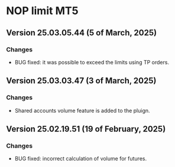 # NOP limit MT5

## Version 25.03.05.44 (5 of March, 2025)
### Changes
* BUG fixed: it was possible to exceed the limits using TP orders.

## Version 25.03.03.47 (3 of March, 2025)
### Changes
* Shared accounts volume feature is added to the pluign.

## Version 25.02.19.51 (19 of February, 2025)
### Changes
* BUG fixed: incorrect calculation of volume for futures.

